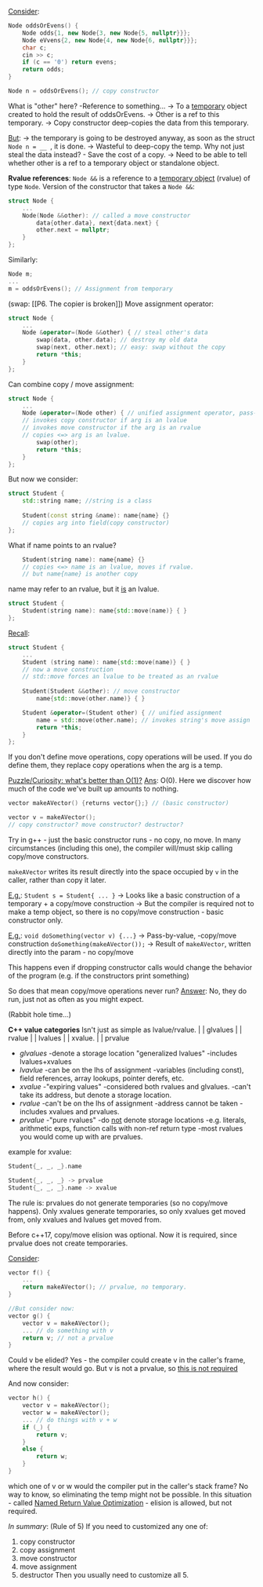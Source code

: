 
<u>Consider</u>:
```c++
Node oddsOrEvens() {
	Node odds{1, new Node{3, new Node{5, nullptr}}};
	Node eVvens{2, new Node{4, new Node{6, nullptr}}};
	char c;
	cin >> c;
	if (c == '0') return evens;
	return odds;
}

Node n = oddsOrEvens(); // copy constructor
```
What is "other" here? -Reference to something...
-> To a <u>temporary</u> object created to hold the result of oddsOrEvens.
-> Other is a ref to this temporary.
-> Copy constructor deep-copies the data from this temporary.

<u>But</u>: 
-> the temporary is going to be destroyed anyway, as soon as the struct `Node n = __ `, it is done.
-> Wasteful to deep-copy the temp. Why not just steal the data instead? - Save the cost of a copy.
-> Need to be able to tell whether other is a ref to a temporary object or standalone object.


**Rvalue references**:  `Node &&` is a reference to a <u>temporary object</u> (rvalue) of type `Node`.
Version of the constructor that takes a `Node &&`:
```c++
struct Node {
	...
	Node(Node &&other): // called a move constructor
		data{other.data}, next{data.next} {
		other.next = nullptr;
	}
};
```

Similarly:
```c++
Node m;
...
m = oddsOrEvens(); // Assignment from temporary
```

(swap: [[P6. The copier is broken]])
Move assignment operator:
```c++
struct Node {
	...
	Node &operator=(Node &&other) { // steal other's data
		swap(data, other.data); // destroy my old data
		swap(next, other.next); // easy: swap without the copy
		return *this;
	}	
};
```


Can combine copy / move assignment:
```c++
struct Node {
	...
	Node &operator=(Node other) { // unified assignment operator, pass-by-value; 
	// invokes copy constructor if arg is an lvalue
	// invokes move constructor if the arg is an rvalue
	// copies <=> arg is an lvalue.
		swap(other);
		return *this;
	}
};
```


But now we consider:
```c++
struct Student {
	std::string name; //string is a class
	
	Student(const string &name): name{name} {}
	// copies arg into field(copy constructor)
};
```
What if name points to an rvalue?
```c++
	Student(string name): name{name} {}
	// copies <=> name is an lvalue, moves if rvalue.
	// but name{name} is another copy
```
name may refer to an rvalue, but it <u>is</u> an lvalue.
```c++
struct Student {
	Student(string name): name{std::move(name)} { }
};
```

<u>Recall</u>:
```c++
struct Student {
	...
	Student (string name): name{std::move(name)} { }
	// now a move construction
	// std::move forces an lvalue to be treated as an rvalue
	
	Student(Student &&other): // move constructor
		name{std::move(other.name)} { }

	Student &operator=(Student other) { // unified assignment
		name = std::move(other.name); // invokes string's move assign
		return *this;
	}
};


```

If you don't define move operations, copy operations will be used.
If you do define them, they replace copy operations when the arg is a temp.


<u>Puzzle/Curiosity: what's better than O(1)?</u>
<u>Ans</u>: O(0).
Here we discover how much of the code we've built up amounts to nothing.

```c++
vector makeAVector() {returns vector{};} // (basic constructor)

vector v = makeAVector();
// copy constructor? move constructor? destructor?
```
Try in g++ - just the basic constructor runs - no copy, no move.
In many circumstances (including this one), the compiler will/must skip calling copy/move constructors.

`makeAVector` writes its result directly into the space occupied by `v` in the caller, rather than copy it later.

<u>E.g.</u>: `Student s = Student{ ... }`
-> Looks like a basic construction of a temporary + a copy/move construction
-> But the compiler is required not to make a temp object, so there is no copy/move construction - basic constructor only.

<u>E.g.</u>: `void doSomething(vector v) {...}`
-> Pass-by-value, -copy/move construction
`doSomething(makeAVector());`
-> Result of `makeAVector`, written directly into the param - no copy/move

This happens even if dropping constructor calls would change the behavior of the program (e.g. if the constructors print something)


So does that mean copy/move operations never run?
<u>Answer</u>: No, they do run, just not as often as you might expect.

(Rabbit hole time...)

**C++ value categories**
Isn't just as simple as lvalue/rvalue.
|                |   glvalues  |                     |  rvalue | 
| lvalues |                      |  xvalue.      |              |  prvalue

- *glvalues*
	-denote a storage location "generalized lvalues"
	-includes lvalues+xvalues
- *lvavlue*
	-can be on the lhs of assignment
	-variables (including const), field references, array lookups, pointer derefs, etc.
- *xvalue*
	-"expiring values"
	-considered both rvalues and glvalues.
	-can't take its address, but denote a storage location.
- *rvalue*
	-can't be on the lhs of assignment
	-address cannot be taken
	-includes xvalues and prvalues.
- *prvalue*
	-"pure rvalues"
	-do <u>not</u> denote storage locations
	-e.g. literals, arithmetic exps, function calls with non-ref return type
	-most rvalues you would come up with are prvalues.

example for xvalue:
```c++
Student{_, _, _}.name

Student{_, _, _} -> prvalue
Student{_, _, _}.name -> xvalue
```

The rule is: prvalues do not generate temporaries (so no copy/move happens).
Only xvalues generate temporaries, so only xvalues get moved from, only xvalues and lvalues get moved from.

Before c++17, copy/move elision was optional. Now it is required, since prvalue does not create temporaries.


<u>Consider</u>:
```c++
vector f() {
	...
	return makeAVector(); // prvalue, no temporary.
}

//But consider now:
vector g() {
	vector v = makeAVector();
	... // do something with v
	return v; // not a prvalue
}
```
Could v be elided? 
Yes - the compiler could create v in the caller's frame, where the result would go. 
But v is not a prvalue, so <u>this is not required</u>


And now consider:
```c++
vector h() {
	vector v = makeAVector();
	vector w = makeAVector();
	... // do things with v + w
	if (_) {
		return v;
	}
	else {
		return w;
	}
}
```
which one of v or w would the compiler put in the caller's stack frame?
No way to know, so eliminating the temp might not be possible.
In this situation -  called <u>Named Return Value Optimization</u> - elision is allowed, but not required.


*In summary*: (Rule of 5)
If you need to customized any one of:
1. copy constructor
2. copy assignment 
3. move constructor
4. move assignment
5. destructor
Then you usually need to customize all 5.

